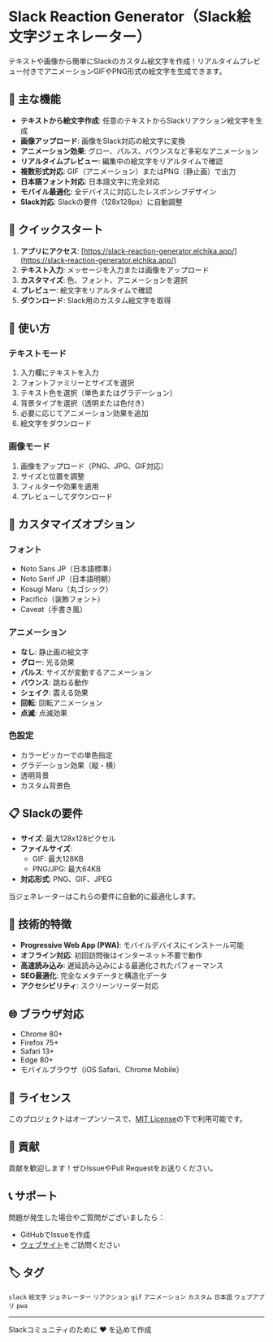 # Slack Reaction Generator（Slack絵文字ジェネレーター）

テキストや画像から簡単にSlackのカスタム絵文字を作成！リアルタイムプレビュー付きでアニメーションGIFやPNG形式の絵文字を生成できます。

## 🚀 主な機能

- **テキストから絵文字作成**: 任意のテキストからSlackリアクション絵文字を生成
- **画像アップロード**: 画像をSlack対応の絵文字に変換
- **アニメーション効果**: グロー、パルス、バウンスなど多彩なアニメーション
- **リアルタイムプレビュー**: 編集中の絵文字をリアルタイムで確認
- **複数形式対応**: GIF（アニメーション）またはPNG（静止画）で出力
- **日本語フォント対応**: 日本語文字に完全対応
- **モバイル最適化**: 全デバイスに対応したレスポンシブデザイン
- **Slack対応**: Slackの要件（128x128px）に自動調整

## 🎯 クイックスタート

1. **アプリにアクセス**: [https://slack-reaction-generator.elchika.app/](https://slack-reaction-generator.elchika.app/)
2. **テキスト入力**: メッセージを入力または画像をアップロード
3. **カスタマイズ**: 色、フォント、アニメーションを選択
4. **プレビュー**: 絵文字をリアルタイムで確認
5. **ダウンロード**: Slack用のカスタム絵文字を取得

## 📱 使い方

### テキストモード
1. 入力欄にテキストを入力
2. フォントファミリーとサイズを選択
3. テキスト色を選択（単色またはグラデーション）
4. 背景タイプを選択（透明または色付き）
5. 必要に応じてアニメーション効果を追加
6. 絵文字をダウンロード

### 画像モード
1. 画像をアップロード（PNG、JPG、GIF対応）
2. サイズと位置を調整
3. フィルターや効果を適用
4. プレビューしてダウンロード

## 🎨 カスタマイズオプション

### フォント
- Noto Sans JP（日本語標準）
- Noto Serif JP（日本語明朝）
- Kosugi Maru（丸ゴシック）
- Pacifico（装飾フォント）
- Caveat（手書き風）

### アニメーション
- **なし**: 静止画の絵文字
- **グロー**: 光る効果
- **パルス**: サイズが変動するアニメーション
- **バウンス**: 跳ねる動作
- **シェイク**: 震える効果
- **回転**: 回転アニメーション
- **点滅**: 点滅効果

### 色設定
- カラーピッカーでの単色指定
- グラデーション効果（縦・横）
- 透明背景
- カスタム背景色

## 📋 Slackの要件

- **サイズ**: 最大128x128ピクセル
- **ファイルサイズ**: 
  - GIF: 最大128KB
  - PNG/JPG: 最大64KB
- **対応形式**: PNG、GIF、JPEG

当ジェネレーターはこれらの要件に自動的に最適化します。

## 🔧 技術的特徴

- **Progressive Web App (PWA)**: モバイルデバイスにインストール可能
- **オフライン対応**: 初回訪問後はインターネット不要で動作
- **高速読み込み**: 遅延読み込みによる最適化されたパフォーマンス
- **SEO最適化**: 完全なメタデータと構造化データ
- **アクセシビリティ**: スクリーンリーダー対応

## 🌐 ブラウザ対応

- Chrome 80+
- Firefox 75+
- Safari 13+
- Edge 80+
- モバイルブラウザ（iOS Safari、Chrome Mobile）

## 📄 ライセンス

このプロジェクトはオープンソースで、[MIT License](LICENSE)の下で利用可能です。

## 🤝 貢献

貢献を歓迎します！ぜひIssueやPull Requestをお送りください。

## 📞 サポート

問題が発生した場合やご質問がございましたら：
- GitHubでIssueを作成
- [ウェブサイト](https://slack-reaction-generator.elchika.app/)をご訪問ください

## 🏷️ タグ

`slack` `絵文字` `ジェネレーター` `リアクション` `gif` `アニメーション` `カスタム` `日本語` `ウェブアプリ` `pwa`

---

Slackコミュニティのために ❤️ を込めて作成